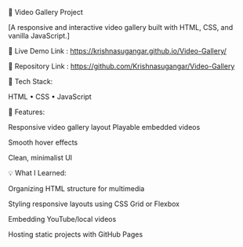 
🎥 Video Gallery Project

[A responsive and interactive video gallery built with HTML, CSS, and vanilla JavaScript.]

🚀 Live Demo Link : https://krishnasugangar.github.io/Video-Gallery/

📁 Repository Link : https://github.com/Krishnasugangar/Video-Gallery


🔧 Tech Stack:

HTML • CSS • JavaScript


📝 Features:

Responsive video gallery layout
Playable embedded videos

Smooth hover effects

Clean, minimalist UI


💡 What I Learned:

Organizing HTML structure for multimedia

Styling responsive layouts using CSS Grid or Flexbox

Embedding YouTube/local videos

Hosting static projects with GitHub Pages

